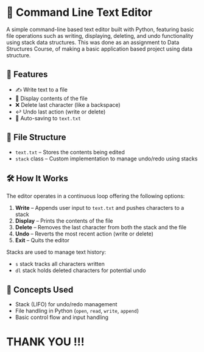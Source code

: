 # 📝 Command Line Text Editor

A simple command-line based text editor built with Python, featuring basic file operations such as writing, displaying, deleting, and undo functionality using stack data structures.
This was done as an assignment to Data Structures Course, of making a basic application based project using data structure.

## 🚀 Features

- ✍️ Write text to a file
- 📄 Display contents of the file
- ❌ Delete last character (like a backspace)
- ↩️ Undo last action (write or delete)
- 💾 Auto-saving to `text.txt`

## 📂 File Structure

- `text.txt` – Stores the contents being edited
- `stack` class – Custom implementation to manage undo/redo using stacks

## 🛠 How It Works

The editor operates in a continuous loop offering the following options:

1. **Write** – Appends user input to `text.txt` and pushes characters to a stack  
2. **Display** – Prints the contents of the file  
3. **Delete** – Removes the last character from both the stack and the file  
4. **Undo** – Reverts the most recent action (write or delete)  
5. **Exit** – Quits the editor  

Stacks are used to manage text history:
- `s` stack tracks all characters written
- `dl` stack holds deleted characters for potential undo

## 🧠 Concepts Used

- Stack (LIFO) for undo/redo management
- File handling in Python (`open`, `read`, `write`, `append`)
- Basic control flow and input handling

# THANK YOU !!!
